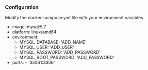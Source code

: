 ### Configuration

Modify the docker-compose.yml file with your environment variables 

* image: mysql:5.7
* platform: linux/amd64
* environment:
    * MYSQL_DATABASE: 'ADD_NAME'
    * MYSQL_USER: 'ADD_USER'
    * MYSQL_PASSWORD: 'ADD_PASSWORD'
    * MYSQL_ROOT_PASSWORD: 'ADD_PASSWORD'
* ports:
      - '33061:3306'